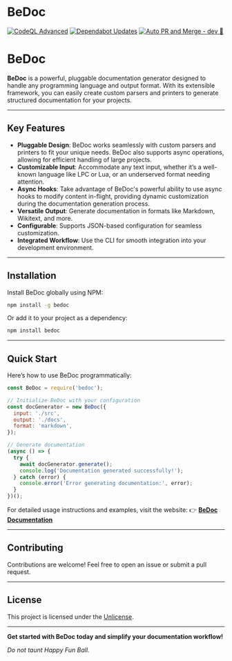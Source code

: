 # BeDoc

[![CodeQL Advanced](https://github.com/gesslar/BeDoc/actions/workflows/codeql.yml/badge.svg)](https://github.com/gesslar/BeDoc/actions/workflows/codeql.yml)
[![Dependabot Updates](https://github.com/gesslar/BeDoc/actions/workflows/dependabot/dependabot-updates/badge.svg)](https://github.com/gesslar/BeDoc/actions/workflows/dependabot/dependabot-updates)
[![Auto PR and Merge - dev 🤗](https://github.com/gesslar/BeDoc/actions/workflows/autopr-dev.yml/badge.svg?branch=dev)](https://github.com/gesslar/BeDoc/actions/workflows/autopr-dev.yml)


# BeDoc

**BeDoc** is a powerful, pluggable documentation generator designed to handle any programming language and output format. With its extensible framework, you can easily create custom parsers and printers to generate structured documentation for your projects.

---

## Key Features

- **Pluggable Design**: BeDoc works seamlessly with custom parsers and printers
  to fit your unique needs. BeDoc also supports async operations, allowing for
  efficient handling of large projects.
- **Customizable Input**: Accommodate any text input, whether it’s a well-known
  language like LPC or Lua, or an underserved format needing attention.
- **Async Hooks**: Take advantage of BeDoc's powerful ability to use async
  hooks to modify content in-flight, providing dynamic customization during the
  documentation generation process.
- **Versatile Output**: Generate documentation in formats like Markdown,
  Wikitext, and more.
- **Configurable**: Supports JSON-based configuration for seamless
  customization.
- **Integrated Workflow**: Use the CLI for smooth integration into your
  development environment.

---

## Installation

Install BeDoc globally using NPM:

```bash
npm install -g bedoc
```

Or add it to your project as a dependency:

```bash
npm install bedoc
```

---

## Quick Start

Here’s how to use BeDoc programmatically:

```javascript
const BeDoc = require('bedoc');

// Initialize BeDoc with your configuration
const docGenerator = new BeDoc({
  input: './src',
  output: './docs',
  format: 'markdown',
});

// Generate documentation
(async () => {
  try {
    await docGenerator.generate();
    console.log('Documentation generated successfully!');
  } catch (error) {
    console.error('Error generating documentation:', error);
  }
})();
```

For detailed usage instructions and examples, visit the website:
👉 **[BeDoc Documentation](https://bedoc.gesslar.dev/)**

---

## Contributing

Contributions are welcome! Feel free to open an issue or submit a pull request.

---

## License

This project is licensed under the [Unlicense](./LICENSE).

---

**Get started with BeDoc today and simplify your documentation workflow!**

_Do not taunt Happy Fun Ball._
